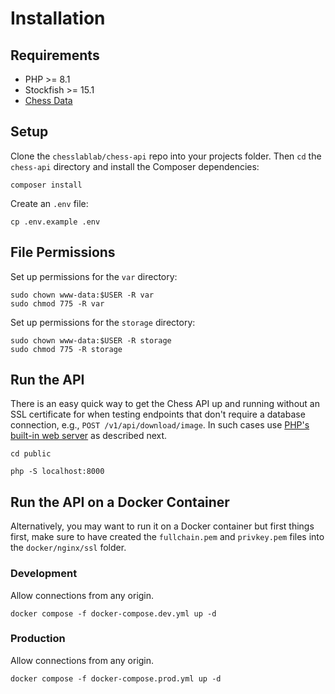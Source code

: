 # Installation

## Requirements

- PHP >= 8.1
- Stockfish >= 15.1
- [Chess Data](https://github.com/chesslablab/chess-data)

## Setup

Clone the `chesslablab/chess-api` repo into your projects folder. Then `cd` the `chess-api` directory and install the Composer dependencies:

```text
composer install
```

Create an `.env` file:

```text
cp .env.example .env
```

## File Permissions

Set up permissions for the `var` directory:

```text
sudo chown www-data:$USER -R var
sudo chmod 775 -R var
```

Set up permissions for the `storage` directory:

```text
sudo chown www-data:$USER -R storage
sudo chmod 775 -R storage
```

## Run the API

There is an easy quick way to get the Chess API up and running without an SSL certificate for when testing endpoints that don't require a database connection, e.g., `POST /v1/api/download/image`. In such cases use [PHP's built-in web server](https://www.php.net/manual/en/features.commandline.webserver.php) as described next.

```text
cd public
```

```text
php -S localhost:8000
```

## Run the API on a Docker Container

Alternatively, you may want to run it on a Docker container but first things first, make sure to have created the `fullchain.pem` and `privkey.pem` files into the `docker/nginx/ssl` folder.

### Development

Allow connections from any origin.

```text
docker compose -f docker-compose.dev.yml up -d
```

### Production

Allow connections from any origin.

```text
docker compose -f docker-compose.prod.yml up -d
```
